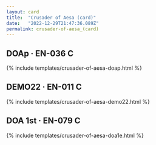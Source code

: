 ```yaml
---
layout: card
title:  "Crusader of Aesa (card)"
date:   "2022-12-29T21:47:36.089Z"
permalink: crusader-of-aesa_(card)
---
```


## DOAp &middot; EN-036 C

{% include templates/crusader-of-aesa-doap.html %}


## DEMO22 &middot; EN-011 C

{% include templates/crusader-of-aesa-demo22.html %}


## DOA 1st &middot; EN-079 C

{% include templates/crusader-of-aesa-doa1e.html %}
